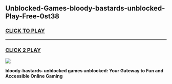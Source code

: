 
## Unblocked-Games-bloody-bastards-unblocked-Play-Free-0st38
<h3>
<a href="https://premium76.site?title=bloody-bastards-unblocked&ref=18A1">CLICK TO PLAY</a></h3>
<hr>

<h3>
<a href="https://premium76.site?title=bloody-bastards-unblocked&ref=18A1">CLICK 2 PLAY</a>
  
</h3>

<a href="https://premium76.site?title=bloody-bastards-unblocked&ref=18A1"><img src="https://clearcache.store/games.png"></a>


**bloody-bastards-unblocked games unblocked: Your Gateway to Fun and Accessible Online Gaming**
